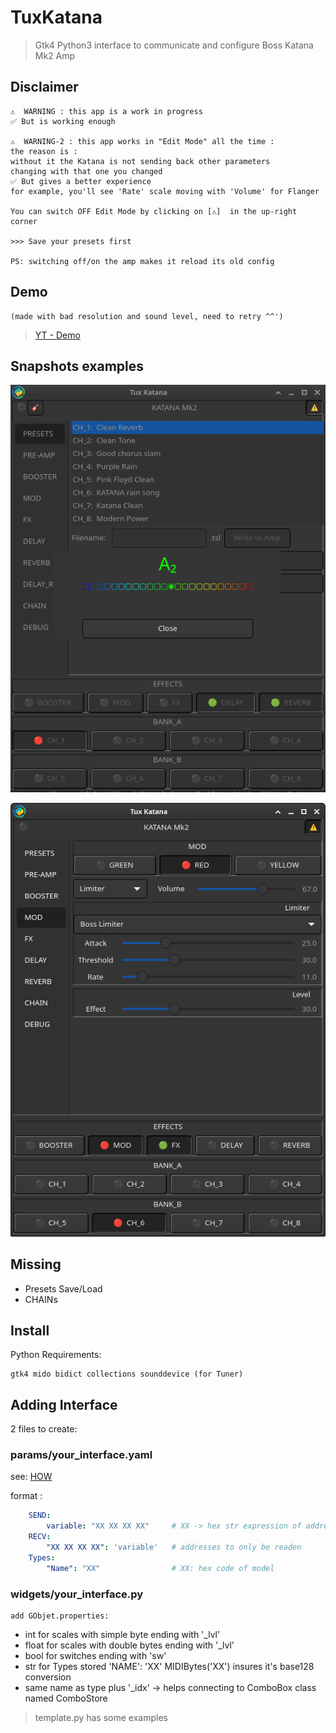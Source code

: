 # TuxKatana

> Gtk4 Python3 interface to communicate and configure Boss Katana Mk2 Amp 


## Disclaimer

	⚠️  WARNING : this app is a work in progress  
	✅ But is working enough
	
    ⚠️  WARNING-2 : this app works in "Edit Mode" all the time :
    the reason is : 
    without it the Katana is not sending back other parameters 
    changing with that one you changed  
    ✅ But gives a better experience
    for example, you'll see 'Rate' scale moving with 'Volume' for Flanger
    
    You can switch OFF Edit Mode by clicking on [⚠️]  in the up-right corner
    
    >>> Save your presets first
    
    PS: switching off/on the amp makes it reload its old config
    

## Demo

    (made with bad resolution and sound level, need to retry ^^')

> [YT - Demo](https://www.youtube.com/watch?v=bfD31DUedUE)

## Snapshots examples

![Tuner](./snapshots/Tuner.png)

![Limiter Mod/Fx](./snapshots/Limiter.png)

## Missing

* Presets Save/Load
* CHAINs 

## Install

Python Requirements:

	gtk4 mido bidict collections sounddevice (for Tuner)

## Adding Interface

   2 files to create:

### params/your_interface.yaml

see: [HOW](./HOW.md)

format :
```yaml
    SEND:
        variable: "XX XX XX XX"     # XX -> hex str expression of address 
    RECV:
        "XX XX XX XX": 'variable'   # addresses to only be readen
    Types:
        "Name": "XX"                # XX: hex code of model
```

### widgets/your_interface.py

    add GObjet.properties:

   * int for scales with simple byte ending with '_lvl'
   * float for scales with double bytes ending with '_lvl'
   * bool for switches ending with 'sw'
   * str for Types stored 'NAME': 'XX' MIDIBytes('XX') insures it's base128 conversion
   * same name as type plus '_idx' -> helps connecting to ComboBox class named ComboStore

> template.py has some examples

